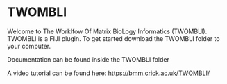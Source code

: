 # TWOMBLI

Welcome to The Worklfow Of Matrix BioLogy Informatics (TWOMBLI). TWOMBLI is a FIJI plugin. To get started download the TWOMBLI folder
to your computer.

Documentation can be found inside the TWOMBLI folder

A video tutorial can be found here: https://bmm.crick.ac.uk/TWOMBLI/

